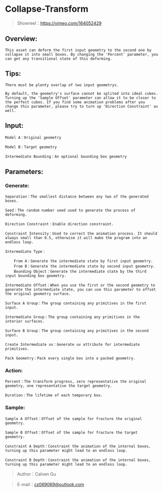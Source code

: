 # Collapse-Transform

> Showreel：https://vimeo.com/164052429

Overview:
-----

    This asset can deform the first input geometry to the second one by collapse it into small boxes. By changing the 'Percent' parameter, you can get any transitional state of this deforming.

Tips:
-----

    There must be plenty overlap of two input geometrys.
    
    By default, the geometry's surface cannot be splited into ideal cubes. Turning up the 'Sample Offset' parameter can allow it to be closer to the perfect cubes. If you find some animation problems after you change this parameter, please try to turn up 'Direction Constraint' as well.

Input:
-----

    Model A：Original geometry

    Model B：Target geometry
    
    Intermediate Bounding：An optional bounding box geometry

Parameters:
-----

### Generate:

    Separation：The smallest distance between any two of the generated boxes.
	
    Seed：The random number seed used to generate the process of deforming.
	
    Direction Constraint：Enable direction constraint.
	
    Constraint Intensity：Used to correct the animation process. It should always small than 0.5, otherwise it will make the program into an endless loop.
	
    Intermediate Type：
	
        From A：Generate the intermediate state by first input geometry.
        From B：Generate the intermediate state by second input geometry.
        Bounding Object：Generate the intermediate state by the third input bounding box geometry.
	
    Intermediate Offset：When you use the first or the second geometry to generate the intermediate state, you can use this parameter to offset the original geometry surface.
    
    Surface A Group：The group containing any primitives in the first input.
    
    Intermediate Group：The group containing any primitives in the interior surfaces.
    
    Surface B Group：The group containing any primitives in the second input.
    
    Create Intermediate uv：Generate uv attribute for intermediate primitives.
    
    Pack Geometry：Pack every single box into a packed geometry.

### Action:

    Percent：The transform progress, zero representative the original geometry, one representative the target geometry.
    
    Duration：The lifetime of each temporary box.
	
### Sample:

    Sample A Offset：Offset of the sample for fracture the original geometry.
	
    Sample B Offset：Offset of the sample for fracture the target geometry.
	
    Constraint A Depth：Constraint the animation of the internal boxes, turning up this parameter might lead to an endless loop.
	
    Constraint B Depth：Constraint the animation of the internal boxes, turning up this parameter might lead to an endless loop.
	
> Author：Calven Gu

> E-mail：cz069069@outlook.com
